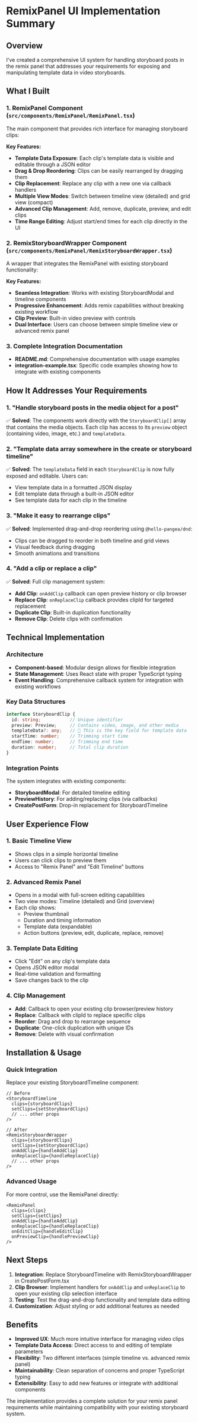 # RemixPanel UI Implementation Summary

## Overview
I've created a comprehensive UI system for handling storyboard posts in the remix panel that addresses your requirements for exposing and manipulating template data in video storyboards.

## What I Built

### 1. RemixPanel Component (`src/components/RemixPanel/RemixPanel.tsx`)
The main component that provides rich interface for managing storyboard clips:

**Key Features:**
- **Template Data Exposure**: Each clip's template data is visible and editable through a JSON editor
- **Drag & Drop Reordering**: Clips can be easily rearranged by dragging them
- **Clip Replacement**: Replace any clip with a new one via callback handlers
- **Multiple View Modes**: Switch between timeline view (detailed) and grid view (compact)
- **Advanced Clip Management**: Add, remove, duplicate, preview, and edit clips
- **Time Range Editing**: Adjust start/end times for each clip directly in the UI

### 2. RemixStoryboardWrapper Component (`src/components/RemixPanel/RemixStoryboardWrapper.tsx`)
A wrapper that integrates the RemixPanel with existing storyboard functionality:

**Key Features:**
- **Seamless Integration**: Works with existing StoryboardModal and timeline components
- **Progressive Enhancement**: Adds remix capabilities without breaking existing workflow
- **Clip Preview**: Built-in video preview with controls
- **Dual Interface**: Users can choose between simple timeline view or advanced remix panel

### 3. Complete Integration Documentation
- **README.md**: Comprehensive documentation with usage examples
- **integration-example.tsx**: Specific code examples showing how to integrate with existing components

## How It Addresses Your Requirements

### 1. "Handle storyboard posts in the media object for a post"
✅ **Solved**: The components work directly with the `StoryboardClip[]` array that contains the media objects. Each clip has access to its `preview` object (containing video, image, etc.) and `templateData`.

### 2. "Template data array somewhere in the create or storyboard timeline"
✅ **Solved**: The `templateData` field in each `StoryboardClip` is now fully exposed and editable. Users can:
- View template data in a formatted JSON display
- Edit template data through a built-in JSON editor
- See template data for each clip in the timeline

### 3. "Make it easy to rearrange clips"
✅ **Solved**: Implemented drag-and-drop reordering using `@hello-pangea/dnd`:
- Clips can be dragged to reorder in both timeline and grid views
- Visual feedback during dragging
- Smooth animations and transitions

### 4. "Add a clip or replace a clip"
✅ **Solved**: Full clip management system:
- **Add Clip**: `onAddClip` callback can open preview history or clip browser
- **Replace Clip**: `onReplaceClip` callback provides clipId for targeted replacement
- **Duplicate Clip**: Built-in duplication functionality
- **Remove Clip**: Delete clips with confirmation

## Technical Implementation

### Architecture
- **Component-based**: Modular design allows for flexible integration
- **State Management**: Uses React state with proper TypeScript typing
- **Event Handling**: Comprehensive callback system for integration with existing workflows

### Key Data Structures
```typescript
interface StoryboardClip {
  id: string;           // Unique identifier
  preview: Preview;     // Contains video, image, and other media
  templateData?: any;   // 🎯 This is the key field for template data
  startTime: number;    // Trimming start time
  endTime: number;      // Trimming end time
  duration: number;     // Total clip duration
}
```

### Integration Points
The system integrates with existing components:
- **StoryboardModal**: For detailed timeline editing
- **PreviewHistory**: For adding/replacing clips (via callbacks)
- **CreatePostForm**: Drop-in replacement for StoryboardTimeline

## User Experience Flow

### 1. Basic Timeline View
- Shows clips in a simple horizontal timeline
- Users can click clips to preview them
- Access to "Remix Panel" and "Edit Timeline" buttons

### 2. Advanced Remix Panel
- Opens in a modal with full-screen editing capabilities
- Two view modes: Timeline (detailed) and Grid (overview)
- Each clip shows:
  - Preview thumbnail
  - Duration and timing information
  - Template data (expandable)
  - Action buttons (preview, edit, duplicate, replace, remove)

### 3. Template Data Editing
- Click "Edit" on any clip's template data
- Opens JSON editor modal
- Real-time validation and formatting
- Save changes back to the clip

### 4. Clip Management
- **Add**: Callback to open your existing clip browser/preview history
- **Replace**: Callback with clipId to replace specific clips
- **Reorder**: Drag and drop to rearrange sequence
- **Duplicate**: One-click duplication with unique IDs
- **Remove**: Delete with visual confirmation

## Installation & Usage

### Quick Integration
Replace your existing StoryboardTimeline component:

```tsx
// Before
<StoryboardTimeline
  clips={storyboardClips}
  setClips={setStoryboardClips}
  // ... other props
/>

// After
<RemixStoryboardWrapper
  clips={storyboardClips}
  setClips={setStoryboardClips}
  onAddClip={handleAddClip}
  onReplaceClip={handleReplaceClip}
  // ... other props
/>
```

### Advanced Usage
For more control, use the RemixPanel directly:

```tsx
<RemixPanel
  clips={clips}
  setClips={setClips}
  onAddClip={handleAddClip}
  onReplaceClip={handleReplaceClip}
  onEditClip={handleEditClip}
  onPreviewClip={handlePreviewClip}
/>
```

## Next Steps

1. **Integration**: Replace StoryboardTimeline with RemixStoryboardWrapper in CreatePostForm.tsx
2. **Clip Browser**: Implement handlers for `onAddClip` and `onReplaceClip` to open your existing clip selection interface
3. **Testing**: Test the drag-and-drop functionality and template data editing
4. **Customization**: Adjust styling or add additional features as needed

## Benefits

- **Improved UX**: Much more intuitive interface for managing video clips
- **Template Data Access**: Direct access to and editing of template parameters
- **Flexibility**: Two different interfaces (simple timeline vs. advanced remix panel)
- **Maintainability**: Clean separation of concerns and proper TypeScript typing
- **Extensibility**: Easy to add new features or integrate with additional components

The implementation provides a complete solution for your remix panel requirements while maintaining compatibility with your existing storyboard system.